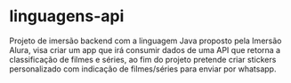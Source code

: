 # linguagens-api
Projeto de imersão backend com a linguagem Java proposto pela Imersão Alura, visa criar um app que irá consumir dados de uma API que retorna a classificação de filmes e séries, ao fim do projeto pretende criar stickers personalizado com indicação de filmes/séries para enviar por whatsapp.
